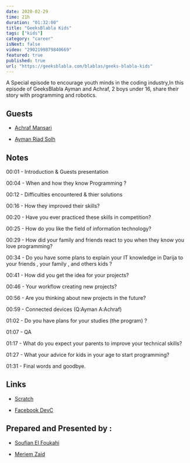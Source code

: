 ```yaml
---
date: 2020-02-29
time: 21h
duration: "01:32:00"
title: "GeeksBlabla Kids"
tags: ["kids"]
category: "career"
isNext: false
video: "2902199879840669"
featured: true
published: true
url: "https://geeksblabla.com/blablas/geeks-blabla-kids"
---
```


A Special episode to encourage youth minds in the coding industry,In this episode of GeeksBlabla Ayman and Achraf, 2 boys under 16, share their story with programming and robotics.

## Guests

- [Achraf Mansari](https://www.facebook.com/itsachrafmansari/)

- [Ayman Riad Solh]()

## Notes

00:01 - Introduction & Guests presentation

00:04 - When and how they know Programming ?

00:12 - Difficulties encountered & thier solutions

00:16 - How they improved their skills?

00:20 - Have you ever practiced these skills in competition?

00:25 - How do you like the field of information technology?

00:29 - How did your family and friends react to you when they know you love programming?

00:34 - Do you have some plans to explain your IT knowledge in Darija to your friends , your family , and others kids ?

00:41 - How did you get the idea for your projects?

00:46 - Your workflow creating new projects?

00:56 - Are you thinking about new projects in the future?

00:59 - Connected devices (Q:Ayman A:Achraf)

01:02 - Do you have plans for your studies (the program) ?

01:07 - QA

01:17 - What do you expect your parents to improve your technical skills?

01:27 - What your advice for kids in your age to start programming?

01:31 - Final words and goodbye.

## Links

- [Scratch](http://scratch.mit.edu/)

- [Facebook DevC](https://www.facebook.com/groups/DevC.Casablanca/?hc_ref=ARQQY8zH-NAV8646DsgW8RNoO1DNoBuf-43ao4kIFvZZMJCV4jpw7-hSQ2C0DmFkkdI&ref=nf_target)

## Prepared and Presented by :

- [Soufian El Foukahi](https://twitter.com/souffanda/)

- [Meriem Zaid](https://www.facebook.com/MeriemZaid)
